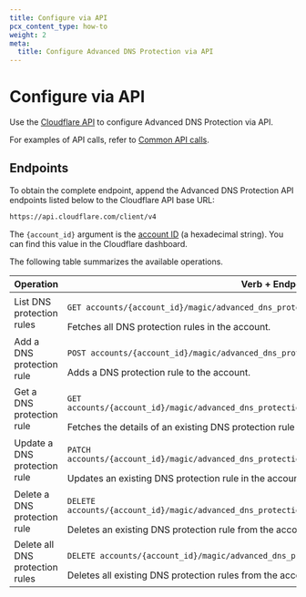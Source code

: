 ```yaml
---
title: Configure via API
pcx_content_type: how-to
weight: 2
meta:
  title: Configure Advanced DNS Protection via API
---
```


# Configure via API

Use the [Cloudflare API](https://developers.cloudflare.com/api/) to configure Advanced DNS Protection via API.

For examples of API calls, refer to [Common API calls](/ddos-protection/dns-protection/api/examples/).

## Endpoints

To obtain the complete endpoint, append the Advanced DNS Protection API endpoints listed below to the Cloudflare API base URL:

```txt
https://api.cloudflare.com/client/v4
```

The `{account_id}` argument is the [account ID](/fundamentals/setup/find-account-and-zone-ids/) (a hexadecimal string). You can find this value in the Cloudflare dashboard.

The following table summarizes the available operations.

Operation | Verb + Endpoint
----------|----------------
List DNS protection rules | <p>`GET accounts/{account_id}/magic/advanced_dns_protection/configs/dns_protection/rules`</p>Fetches all DNS protection rules in the account.
Add a DNS protection rule | <p>`POST accounts/{account_id}/magic/advanced_dns_protection/configs/dns_protection/rules`</p>Adds a DNS protection rule to the account.
Get a DNS protection rule | <p>`GET accounts/{account_id}/magic/advanced_dns_protection/configs/dns_protection/rules/{rule_id}`</p>Fetches the details of an existing DNS protection rule in the account.
Update a DNS protection rule | <p>`PATCH accounts/{account_id}/magic/advanced_dns_protection/configs/dns_protection/rules/{rule_id}`</p>Updates an existing DNS protection rule in the account.
Delete a DNS protection rule | <p>`DELETE accounts/{account_id}/magic/advanced_dns_protection/configs/dns_protection/rules/{rule_id}`</p>Deletes an existing DNS protection rule from the account.
Delete all DNS protection rules | <p>`DELETE accounts/{account_id}/magic/advanced_dns_protection/configs/dns_protection/rules`</p>Deletes all existing DNS protection rules from the account.
